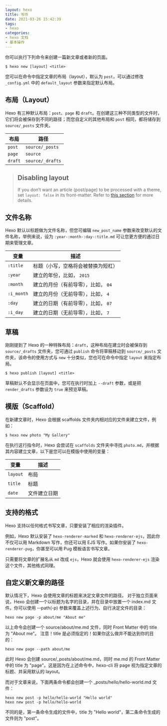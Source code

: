 ```yaml
---
layout: hexo
title: 写作
date: 2021-03-26 15:42:39
tags:
- hexo
categories:
- hexo 文档
- 基本操作
---
```


你可以执行下列命令来创建一篇新文章或者新的页面。

```
$ hexo new [layout] <title>
```

您可以在命令中指定文章的布局（layout），默认为 `post`，可以通过修改 `_config.yml` 中的 `default_layout` 参数来指定默认布局。

<!--more-->

## 布局（Layout）

Hexo 有三种默认布局：`post`、`page` 和 `draft`。在创建这三种不同类型的文件时，它们将会被保存到不同的路径；而您自定义的其他布局和 `post` 相同，都将储存到 `source/_posts` 文件夹。

布局|路径
---|---
`post`|`source/_posts`
`page`|`source`
`draft`|`source/_drafts`

> ## Disabling layout
> If you don’t want an article (post/page) to be processed with a theme, set `layout: false` in its front-matter. Refer to [this section](https://hexo.io/zh-cn/docs/front-matter#%E5%B8%83%E5%B1%80) for more details.

## 文件名称
Hexo 默认以标题做为文件名称，但您可编辑 `new_post_name` 参数来改变默认的文件名称，举例来说，设为 `:year-:month-:day-:title.md` 可让您更方便的通过日期来管理文章。

变量|描述
---|---
`:title`|标题（小写，空格将会被替换为短杠）
`:year`|建立的年份，比如， `2015`
`:month`|建立的月份（有前导零），比如， `04`
`:i_month`|建立的月份（无前导零），比如， `4`
`:day`|建立的日期（有前导零），比如， `07`
`:i_day`|建立的日期（无前导零），比如， `7`

## 草稿
刚刚提到了 Hexo 的一种特殊布局：`draft`，这种布局在建立时会被保存到 `source/_drafts` 文件夹，您可通过 `publish` 命令将草稿移动到 `source/_posts` 文件夹，该命令的使用方式与 `new` 十分类似，您也可在命令中指定 `layout` 来指定布局。

```
$ hexo publish [layout] <title>
```

草稿默认不会显示在页面中，您可在执行时加上 `--draft` 参数，或是把 `render_drafts` 参数设为 `true` 来预览草稿。

## 模版（Scaffold）
在新建文章时，Hexo 会根据 scaffolds 文件夹内相对应的文件来建立文件，例如：

```
$ hexo new photo "My Gallery"
```

在执行这行指令时，Hexo 会尝试在 `scaffolds` 文件夹中寻找 `photo.md`，并根据其内容建立文章，以下是您可以在模版中使用的变量：

变量|描述
---|---
`layout`|布局
`title`|标题
`date`|文件建立日期

## 支持的格式
Hexo 支持以任何格式书写文章，只要安装了相应的渲染插件。

例如，Hexo 默认安装了 `hexo-renderer-marked` 和 `hexo-renderer-ejs`，因此你不仅可以用 Markdown 写作，你还可以用 EJS 写作。如果你安装了 `hexo-renderer-pug`，你甚至可以用 Pug 模板语言书写文章。

只需要将文章的扩展名从 `md` 改成 `ejs`，Hexo 就会使用 `hexo-renderer-ejs` 渲染这个文件，其他格式同理。

## 自定义新文章的路径
默认情况下，Hexo 会使用文章的标题来决定文章文件的路径。
对于独立页面来说，Hexo 会创建一个以标题为名字的目录，并在目录中放置一个 index.md 文件。你可以使用 --path(-p) 参数来覆盖上述行为、自行决定文件的目录：
```
hexo new page -p about/me "About me"
```
以上命令会创建一个 source/about/me.md 文件，同时 Front Matter 中的 title 为 "About me"。
注意！title 是必须指定的！如果你这么做并不能达到你的目的：
```
hexo new page --path about/me
```
此时 Hexo 会创建 source/_posts/about/me.md，同时 me.md 的 Front Matter 中的 title 为 "page"。这是因为在上述命令中，hexo-cli 将 page 视为指定文章的标题、并采用默认的 layout。

而对于文章来说，下面两条命令都会创建一个 _posts/hello/hello-world.md 文件：
```
hexo new post -p hello/hello-world "Hello world"
hexo new post -p hello/hello-world
```
不同的是，第一条命令生成的文件中，title 为 "Hello world"，第二条命令生成的文件则为 "post"。

